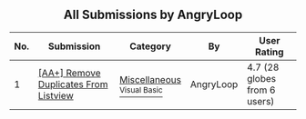 ﻿<div align="center">

## All Submissions by AngryLoop

</div>

No.  | Submission | Category | By   | User Rating
---- | ---------- | -------- | ---- | -----------
1 | [\[AA\+\] Remove Duplicates From Listview<br />](https://github.com/Planet-Source-Code/angryloop-aa-remove-duplicates-from-listview__1-58490) | [Miscellaneous<br /><sup>Visual Basic</sup>](../ByCategory/miscellaneous__1-1.md) | AngryLoop | 4.7 (28 globes from 6 users)
